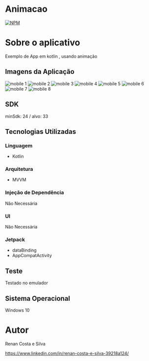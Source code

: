 # Animacao
[![NPM](https://img.shields.io/npm/l/react)](https://github.com/RenanCostaSilva/Camera2/blob/main/LICENSE)


# Sobre o aplicativo
Exemplo de App em kotlin , usando animação 

## Imagens da Aplicação
![mobile 1](https://github.com/RenanCostaSilva/BancoCarrefour/blob/master/1.png)
![mobile 2](https://github.com/RenanCostaSilva/BancoCarrefour/blob/master/2.png)
![mobile 3](https://github.com/RenanCostaSilva/BancoCarrefour/blob/master/3.png)
![mobile 4](https://github.com/RenanCostaSilva/BancoCarrefour/blob/master/4.png)
![mobile 5](https://github.com/RenanCostaSilva/BancoCarrefour/blob/master/5.png)
![mobile 6](https://github.com/RenanCostaSilva/BancoCarrefour/blob/master/6.png)
![mobile 7](https://github.com/RenanCostaSilva/BancoCarrefour/blob/master/7.png)
![mobile 8](https://github.com/RenanCostaSilva/BancoCarrefour/blob/master/8.png)

## SDK
minSdk: 24 / alvo: 33

## Tecnologias Utilizadas

### Linguagem
- Kotlin

### Arquitetura
- MVVM

### Injeção de Dependência
Não Necessária

### UI
Não Necessária

### Jetpack
- dataBinding
- AppCompatActivity

## Teste
Testado no emulador

## Sistema Operacional
Windows 10

# Autor
Renan Costa e Silva

https://www.linkedin.com/in/renan-costa-e-silva-39218a124/
